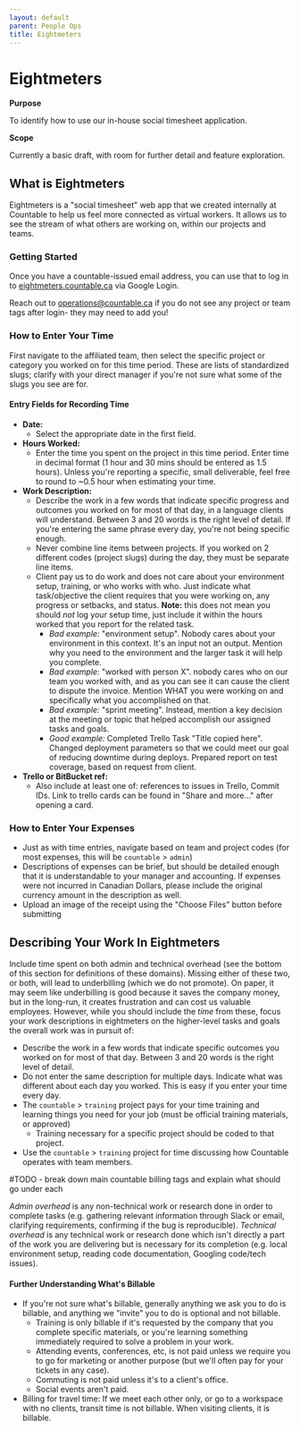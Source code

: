 ```yaml
---
layout: default
parent: People Ops
title: Eightmeters
---
```


# Eightmeters

**Purpose**

To identify how to use our in-house social timesheet application.

**Scope**

Currently a basic draft, with room for further detail and feature
exploration.

## What is Eightmeters

Eightmeters is a "social timesheet" web app that we
created internally at Countable to help us feel more
connected as virtual workers. It allows us to see
the stream of what others are working on, within our
projects and teams.

### Getting Started

Once you have a countable-issued email address, you can
use that to log in to [eightmeters.countable.ca](http://eightmeters.countable.ca/) via Google Login.

Reach out to [operations@countable.ca](mailto:operations@countable.ca) if you do not see any project or team tags after login- they may need to add you!

### How to Enter Your Time

First navigate to the affiliated team, then select the specific
project or category you worked on for this time period. These
are lists of standardized slugs; clarify with your direct manager
if you're not sure what some of the slugs you see are for.

#### Entry Fields for Recording Time

*  **Date:**
    * Select the appropriate date in the first field.
*  **Hours Worked:**
    * Enter the time you spent on the project in this time period. Enter time in decimal format (1 hour and 30 mins should be entered as 1.5 hours). Unless you're reporting a specific, small deliverable, feel free to round to ~0.5 hour when estimating your time.
*  **Work Description:**
    * Describe the work in a few words that indicate specific progress and outcomes you worked on for most of that day, in a language clients will understand. Between 3 and 20 words is the right level of detail. If you're entering the same phrase every day, you're not being specific enough.
    * Never combine line items between projects. If you worked on 2 different codes (project slugs) during the day, they must be separate line items.
    * Client pay us to do work and does not care about your environment setup, training, or who works with who. Just indicate what task/objective the client requires that you were working on, any progress or setbacks, and status. **Note:** this does not mean you should *not* log your setup time, just include it within the hours worked that you report for the related task.
        * *Bad example:* "environment setup". Nobody cares about your environment in this context. It's an input not an output. Mention why you need to the environment and the larger task it will help you complete.
        * *Bad example:* "worked with person X". nobody cares who on our team you worked with, and as you can see it can cause the client to dispute the invoice. Mention WHAT you were working on and specifically what you accomplished on that.
        * *Bad example:* "sprint meeting". Instead, mention a key decision at the meeting or topic that helped accomplish our assigned tasks and goals.
        * *Good example:* Completed Trello Task "Title copied here". Changed deployment parameters so that we could meet our goal of reducing downtime during deploys. Prepared report on test coverage, based on request from client.
*  **Trello or BitBucket ref:**
    * Also include at least one of: references to issues in Trello, Commit IDs. Link to trello cards can be found in "Share and more..." after opening a card.

    
### How to Enter Your Expenses 

* Just as with time entries, navigate based on team and project codes (for most expenses, this will be `countable` > `admin`)
* Descriptions of expenses can be brief, but should be detailed enough that it is understandable to your manager and accounting. If expenses were not incurred in Canadian Dollars, please include the original currency amount in the description as well. 
* Upload an image of the receipt using the "Choose Files" button before submitting

## Describing Your Work In Eightmeters

Include time spent on both admin and technical overhead (see the bottom of this section for definitions of these domains). Missing either of these two, or both, will lead to underbilling (which we do not promote). On paper, it may seem like underbilling is good because it saves the company money, but in the long-run, it creates frustration and can cost us valuable employees. However, while you should include the *time* from these, focus your work descriptions in eightmeters on the higher-level tasks and goals the overall work was in pursuit of:

  * Describe the work in a few words that indicate specific outcomes you worked on for most of that day. Between 3 and 20 words is the right level of detail.
  * Do not enter the same description for multiple days. Indicate what was different about each day you worked. This is easy if you enter your time every day.
  * The `countable` > `training` project pays for your time training and learning things you need for your job (must be official training materials, or approved)
      * Training necessary for a specific project should be coded to that project.
  * Use the `countable` > `training` project for time discussing how Countable operates with team members.

#TODO - break down main countable billing tags and explain what should go under each

 *Admin overhead* is any non-technical work or research done in order to complete tasks (e.g. gathering relevant information through Slack or email, clarifying requirements, confirming if the bug is reproducible). *Technical overhead* is any technical work or research done which isn't directly a part of the work you are delivering but is necessary for its completion (e.g. local environment setup, reading code documentation, Googling code/tech issues).
 
 #### Further Understanding What's Billable
 
  * If you're not sure what's billable, generally anything we ask you to do is billable, and anything we "invite" you to do is optional and not billable. 
      * Training is only billable if it's requested by the company that you complete specific materials, or you're learning something immediately required to solve a problem in your work. 
      * Attending events, conferences, etc, is not paid unless we require you to go for marketing or another purpose (but we'll often pay for your tickets in any case). 
      * Commuting is not paid unless it's to a client's office. 
      * Social events aren't paid.
  * Billing for travel time: If we meet each other only, or go to a workspace with no clients, transit time is not billable. When visiting clients, it is billable.

